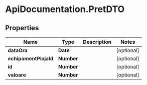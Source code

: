 # ApiDocumentation.PretDTO

## Properties

Name | Type | Description | Notes
------------ | ------------- | ------------- | -------------
**dataOra** | **Date** |  | [optional] 
**echipamentPlajaId** | **Number** |  | [optional] 
**id** | **Number** |  | [optional] 
**valoare** | **Number** |  | [optional] 


